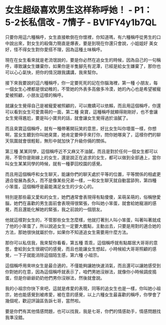 # 女生超级喜欢男生这样称呼她！ - P1：5-2长私信改 - 7情子 - BV1FY4y1b7QL

只要你用這六種稱呼，女生直接軟倒在你懷裡，你知道嗎，有六種稱呼從男生的口中說出來，對女生的殺傷力簡直是爆表，要是到現在你還只會說，小姐姐好 美女好，怪不得女生對你愛搭不理，因為這種土味稱呼。

現在在女生看來就是老流氓說的，要是你必然在追女生的時候，因為自己的一句稱呼，導致讓女生嫌棄你，如果你是半隻腳先有泥潭，已經是給女生嫌棄了，那你也可以心心氣快，把你的情況跟我講講，我來幫你。

接下來我要說的這六種稱呼，你一定要死死的記在你腦海裡，第一種 小朋友，每一個女生心裡都是很幼稚的，不管她的外表多高傲多冷漠，她的內心也是希望被寵愛被照顧，小朋友這樣的稱呼。

就讓女生覺得自己是被寵愛被照顧的，可以撒嬌可以依賴，而且用這個稱呼，你還可以看到女生可愛賣萌的一面，第二種 臭寶，這種稱呼就顯得剛剛好，也不會讓女生覺得尷尬，要是叫小寶貝的話，就會讓女生覺得過於油膩了。

而且臭寶這個稱呼，就有一種帶著開玩笑的意思，好比女生叫你壞蛋一樣，你想啊，當女生聽到你叫她臭寶，她肯定要伸手來打你，問你她哪臭了，這樣你們的聊天氛圍就會很輕鬆，無形中就加快了升級你倆的關係。

第三種 某某同學，這個稱呼近不又麻又不油膩，而且是對於任何一個女生都可以用，不管你是剛嫁上的女生，還是說正在追求的女生，都可以做到全部通上，當你叫女生某某同學的時候，就有一種夢回校園的感覺。

而且用這個稱呼和女生聊天，能讓你們的聊天處於平等的位置，平等關係的相處更適合發展為長久，而不是像某些兄弟一樣，一和女生聊天就自動當舔狗，第四種 小笨蛋，這個稱呼是最能滿足女生的少女心的。

特別是那些最又愛和的女生，她們通常會表現得有點傻傻，呆萌呆萌的，俗稱戀愛腦，她們在喜歡的男生面前會表現得很緊張，你叫她小笨蛋，就會給她寵溺的感覺，而且還能化解她的緊張，我之前說的一個朋友。

他就這樣對女生的，不管那些女生怎麼樣，他就打著別人叫小笨蛋，叫著叫著就成了他的小笨蛋了，所以說追女生一定要大膽點，主動出去，只要是用對的適合她的方法，那她很快就屬於你，如果你不知道追女生需要用什麼方法。

那你可以私信我，我來幫你看看，第五種 乖乖，這個稱呼就有點鄰居大哥哥的意思，會給到女生很親切的感覺，而且也能讓女生想起，小時候給大哥哥照顧的感覺，一下子就能消除這個陌生感，第六種 小祖宗。

這個稱呼用來哄女生是最合適的，不僅能夠讓她快速消氣，而且還可以讓她感受到你對她的在意，因為這個稱呼就表示了，咱們男她沒辦法，就像你小時候調皮搗蛋，但是你爺爺奶奶他們男你沒辦法，然後就會說。

我的小祖宗你快下來吧，這就是疼愛的表現，同等的追女生也是一樣，你叫她小祖宗，她也能感覺到被疼愛，被在意的感覺，以上六種女生最喜歡的稱呼，你學會了幾個呢，歡迎評論區告訴七哥，當然啦。

要是你們有其他情感問題，也可以找我，我是七哥，你們的情感助手，情感問題找我準沒錯。